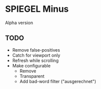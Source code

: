 # SPIEGEL Minus
Alpha version

## TODO

- Remove false-positives
- Catch for viewport only
- Refresh while scrolling
- Make configurable
    - Remove
    - Transparent
    - Add bad-word filter ("ausgerechnet")